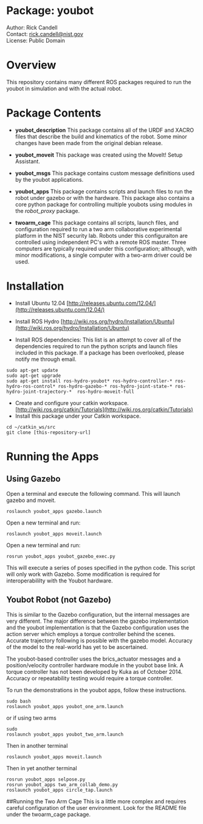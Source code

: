 Package: youbot
================
Author: Rick Candell <br>
Contact: rick.candell@nist.gov <br>
License: Public Domain

# Overview
This repository contains many different ROS packages required to run the youbot in simulation and with the actual robot.

# Package Contents

- **youbot_description**
This package contains all of the URDF and XACRO files that describe the build and kinematics of the robot.  Some minor changes have been made from the original debian release.

- **youbot_moveit**
This package was created using the MoveIt! Setup Assistant.  

- **youbot_msgs**
This package contains custom message definitions used by the youbot applications.

- **youbot_apps**
This package contains scripts and launch files to run the robot under gazebo or with the hardware.  This package also contains a core python package for controlling multiple youbots using modules in the *robot_proxy* package. 

- **twoarm_cage**
This package contains all scripts, launch files, and configuration required to run a two arm collaborative experimental platform in the NIST security lab.  Robots under this configuraiton are controlled using independent PC's with a remote ROS master.  Three computers are typically required under this configuration; although, with minor modifications, a single computer with a two-arm driver could be used.

# Installation
- Install Ubuntu 12.04 [http://releases.ubuntu.com/12.04/](http://releases.ubuntu.com/12.04/)

- Install ROS Hydro [http://wiki.ros.org/hydro/Installation/Ubuntu](http://wiki.ros.org/hydro/Installation/Ubuntu)

- Install ROS dependencies:  This list is an attempt to cover all of the dependencies required to run the python scripts and launch files included in this package.  If a package has been overlooked, please notify me through email.

```
sudo apt-get update
sudo apt-get upgrade
sudo apt-get install ros-hydro-youbot* ros-hydro-controller-* ros-hydro-ros-control* ros-hydro-gazebo-* ros-hydro-joint-state-* ros-hydro-joint-trajectory-*  ros-hydro-moveit-full
```

- Create and configure your catkin workspace. [http://wiki.ros.org/catkin/Tutorials](http://wiki.ros.org/catkin/Tutorials)
- Install this package under your Catkin workspace. 

```
cd ~/catkin_ws/src
git clone [this-repository-url]
```

# Running the Apps

## Using Gazebo
Open a terminal and execute the following command.  This will launch gazebo and moveit.  

```
roslaunch youbot_apps gazebo.launch
```

Open a new terminal and run:

```
roslaunch youbot_apps moveit.launch
```

Open a new terminal and run:

```
rosrun youbot_apps youbot_gazebo_exec.py
```

This will execute a series of poses specified in the python code.  This script will only work with Gazebo.  Some modification is required for interoperabililty with the Youbot hardware.

## Youbot Robot (not Gazebo)
This is similar to the Gazebo configuration, but the internal messages are very different.  The major difference between the gazebo implementation and the youbot implementation is that the Gazebo configuration uses the action server which employs a torque controller behind the scenes.  Accurate trajectory following is possible with the gazebo model.  Accuracy of the model to the real-world has yet to be ascertained.

The youbot-based controller uses the brics_actuator messages and a position/velocity controller hardware module in the youbot base link.  A torque controller has not been developed by Kuka as of October 2014.  Accuracy or repeatability testing would require a torque controller.

To run the demonstrations in the youbot apps, follow these instructions.

```
sudo bash
roslaunch youbot_apps youbot_one_arm.launch
```

or if using two arms

```
sudo
roslaunch youbot_apps youbot_two_arm.launch
```

Then in another terminal

```
roslaunch youbot_apps moveit.launch
```

Then in yet another terminal

```
rosrun youbot_apps selpose.py
rosrun youbot_apps two_arm_collab_demo.py
roslaunch youbot_apps circle_tap.launch
```

##Running the Two Arm Cage
This is a little more complex and requires careful configuration of the user environment.  Look for the README file under the twoarm_cage package.



